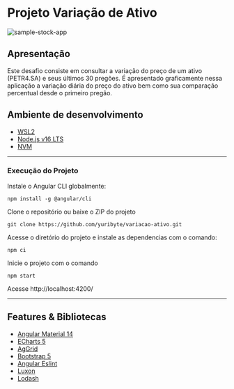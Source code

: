 # Projeto Variação de Ativo

![sample-stock-app](https://user-images.githubusercontent.com/54062837/227601532-96598a19-4557-460e-aae7-73175502bb00.png)

## Apresentação

Este desafio consiste em consultar a variação do preço de um ativo (PETR4.SA) e seus últimos 30 pregões.
É apresentado graficamente nessa aplicação a variação diária do preço do ativo bem como sua comparação percentual desde o primeiro pregão.

## Ambiente de desenvolvimento

- [WSL2](https://learn.microsoft.com/pt-br/windows/wsl/install)
- [Node.js v16 LTS](https://nodejs.org/en/)
- [NVM](https://github.com/nvm-sh/nvm)

---

### Execução do Projeto

Instale o Angular CLI globalmente:

```
npm install -g @angular/cli
```

Clone o repositório ou baixe o ZIP do projeto

```
git clone https://github.com/yuribyte/variacao-ativo.git
```

Acesse o diretório do projeto e instale as dependencias com o comando:

```
npm ci
```

Inicie o projeto com o comando

```
npm start
```

Acesse http://localhost:4200/

---

## Features & Bibliotecas

- [Angular Material 14](https://v14.material.angular.io/)
- [ECharts 5](https://echarts.apache.org/en/index.html)
- [AgGrid](https://www.ag-grid.com/)
- [Bootstrap 5](https://getbootstrap.com/)
- [Angular Eslint](https://github.com/angular-eslint/angular-eslint)
- [Luxon](https://moment.github.io/luxon/#/)
- [Lodash](https://lodash.com/)
